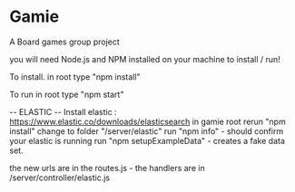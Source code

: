 # Gamie
A Board games group project

you will need Node.js and NPM installed on your machine to install / run!

To install.
in root type "npm install"

To run
in root type "npm start"

 -- ELASTIC --
 Install elastic : https://www.elastic.co/downloads/elasticsearch
 in gamie root rerun "npm install"
 change to folder "/server/elastic"
 run "npm info" - should confirm your elastic is running
 run "npm setupExampleData" - creates a fake data set.

 the new urls are in the routes.js - the handlers are in /server/controller/elastic.js
 



